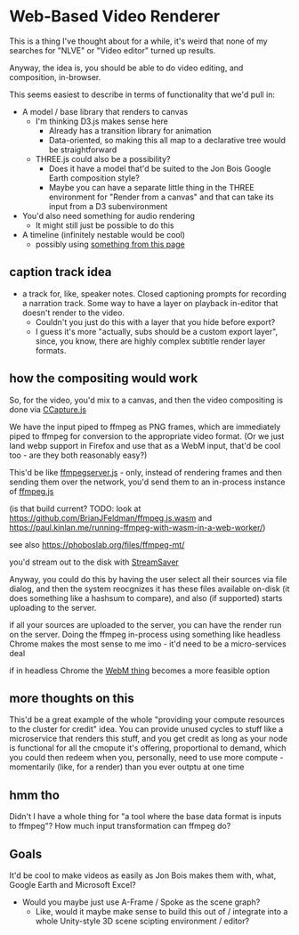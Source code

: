 # Web-Based Video Renderer

This is a thing I've thought about for a while, it's weird that none of my searches for "NLVE" or "Video editor" turned up results.

Anyway, the idea is, you should be able to do video editing, and composition, in-browser.

This seems easiest to describe in terms of functionality that we'd pull in:

- A model / base library that renders to canvas
  - I'm thinking D3.js makes sense here
    - Already has a transition library for animation
    - Data-oriented, so making this all map to a declarative tree would be straightforward
  - THREE.js could also be a possibility?
    - Does it have a model that'd be suited to the Jon Bois Google Earth composition style?
    - Maybe you can have a separate little thing in the THREE environment for "Render from a canvas" and that can take its input from a D3 subenvironment
- You'd also need something for audio rendering
  - It might still just be possible to do this
- A timeline (infinitely nestable would be cool)
  - possibly using [something from this page](05e56d17-5230-4713-a566-303f7b4de900.md)

## caption track idea

- a track for, like, speaker notes. Closed captioning prompts for recording a narration track. Some way to have a layer on playback in-editor that doesn't render to the video.
  - Couldn't you just do this with a layer that you hide before export?
  - I guess it's more "actually, subs should be a custom export layer", since, you know, there are highly complex subtitle render layer formats.

## how the compositing would work

So, for the video, you'd mix to a canvas, and then the video compositing is done via [CCapture.js](https://github.com/spite/ccapture.js/)

We have the input piped to ffmpeg as PNG frames, which are immediately piped to ffmpeg for conversion to the appropriate video format. (Or we just land webp support in Firefox and use that as a WebM input, that'd be cool too - are they both reasonably easy?)

This'd be like [ffmpegserver.js](https://github.com/greggman/ffmpegserver.js) - only, instead of rendering frames and then sending them over the network, you'd send them to an in-process instance of [ffmpeg.js](https://github.com/Kagami/ffmpeg.js)

(is that build current? TODO: look at https://github.com/BrianJFeldman/ffmpeg.js.wasm and https://paul.kinlan.me/running-ffmpeg-with-wasm-in-a-web-worker/)

see also https://phoboslab.org/files/ffmpeg-mt/

you'd stream out to the disk with [StreamSaver](https://github.com/jimmywarting/StreamSaver.js)

Anyway, you could do this by having the user select all their sources via file dialog, and then the system reocgnizes it has these files available on-disk (it does something like a hashsum to compare), and also (if supported) starts uploading to the server.

if all your sources are uploaded to the server, you can have the render run on the server. Doing the ffmpeg in-process using something like headless Chrome makes the most sense to me imo - it'd need to be a micro-services deal

if in headless Chrome the [WebM thing](https://github.com/thenickdude/webm-writer-js/) becomes a more feasible option

## more thoughts on this

This'd be a great example of the whole "providing your compute resources to the cluster for credit" idea. You can provide unused cycles to stuff like a microservice that renders this stuff, and you get credit as long as your node is functional for all the cmopute it's offering, proportional to demand, which you could then redeem when you, personally, need to use more compute - momentarily (like, for a render) than you ever outptu at one time

## hmm tho

Didn't I have a whole thing for "a tool where the base data format is inputs to ffmpeg"? How much input transformation can ffmpeg do?

## Goals

It'd be cool to make videos as easily as Jon Bois makes them with, what, Google Earth and Microsoft Excel?

- Would you maybe just use A-Frame / Spoke as the scene graph?
  - Like, would it maybe make sense to build this out of / integrate into a whole Unity-style 3D scene scipting environment / editor?
